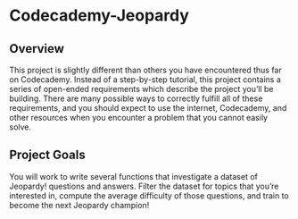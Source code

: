 # Codecademy-Jeopardy

## Overview
This project is slightly different than others you have encountered thus far on Codecademy. Instead of a step-by-step tutorial, this project contains a series of open-ended requirements which describe the project you’ll be building. There are many possible ways to correctly fulfill all of these requirements, and you should expect to use the internet, Codecademy, and other resources when you encounter a problem that you cannot easily solve.

## Project Goals
You will work to write several functions that investigate a dataset of Jeopardy! questions and answers. Filter the dataset for topics that you’re interested in, compute the average difficulty of those questions, and train to become the next Jeopardy champion!